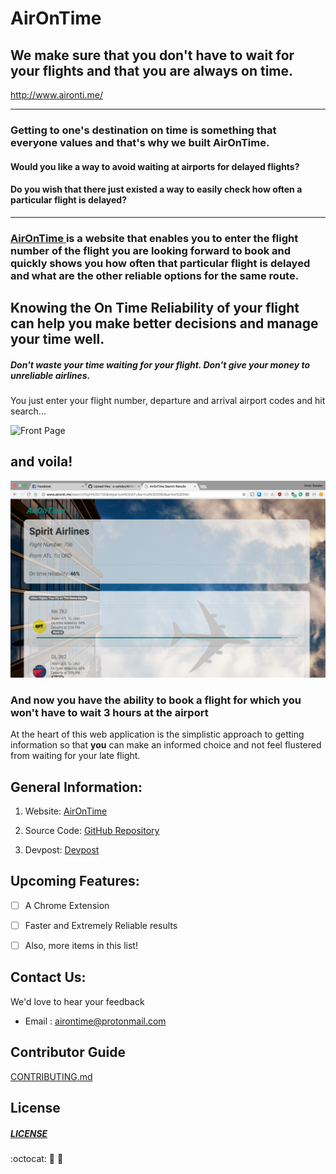 # AirOnTime
## We make sure that you don't have to wait for your flights and that you are always on time.

http://www.aironti.me/

____

### Getting to one's destination on time is something that everyone values and that's why we built AirOnTime.

#### Would you like a way to avoid waiting at airports for delayed flights? 
#### Do you wish that there just existed a way to easily check how often a particular flight is delayed?


____
### <a href="www.aironti.me" target="_blank"> AirOnTime </a> is a website that enables you to enter the flight number of the flight you are looking forward to book and quickly shows you how often that particular flight is delayed and what are the other reliable options for the same route. 

## Knowing the On Time Reliability of your flight can help you make better decisions and manage your time well.

##### Don't waste your time waiting for your flight. Don't give your money to unreliable airlines. 

You just enter your flight number, departure and arrival airport codes and hit search...

![Front Page](/img/frontpage.jpeg)

## and voila!
![Results Page](/img/searchresults.jpeg)



### And now you have the ability to book a flight for which you **won't have to wait 3 hours** at the airport ###

At the heart of this web application is the simplistic approach to getting information so that **you** can make an informed choice and not feel flustered from waiting for your late flight.



## General Information:

1. Website: [ AirOnTime ](http://www.aironti.me/)

2. Source Code: [GitHub Repository](https://github.com/a-sahdev/AirOnTime)

3. Devpost: <a href="https://devpost.com/software/airontime" target="_blank">Devpost</a>






## Upcoming Features: 
- [ ] A Chrome Extension 

- [ ] Faster and Extremely Reliable results

- [ ] Also, more items in this list!


## Contact Us:
We'd love to hear your feedback

- Email : [airontime@protonmail.com](mailto:airontime@protonmail.com)



## Contributor Guide
[CONTRIBUTING.md](https://github.com/a-sahdev/AirOnTime/blob/master/CONTRIBUTING.md)


## License 

##### [LICENSE](LICENSE.md) 


:octocat: :rocket: :tada:
